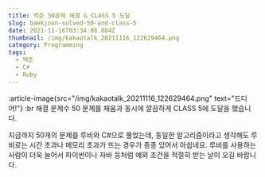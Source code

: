 ```yaml
---
title: 백준 50문제 해결 & CLASS 5 도달
slug: baekjoon-solved-50-and-class-5
date: 2021-11-16T03:34:08.884Z
thumbnail: /img/kakaotalk_20211116_122629464.png
category: Programming
tags:
  - 백준
  - C#
  - Ruby
---
```

:article-image{src="/img/kakaotalk_20211116_122629464.png" text="드디어!"}
:br
해결 문제수 50 문제를 채움과 동시에 깔끔하게 CLASS 5에 도달을 했습니다.
<!--more-->
지금까지 50개의 문제를 루비와 C#으로 풀었는데, 동일한 알고리즘이라고 생각해도 루비로는 시간 초과나 메모리 초과가 뜨는 경우가 종종 있어서 아쉽네요.
루비를 사용하는 사람이 더욱 늘어서 파이썬이나 자바 등처럼 예외 조건을 적절히 받는 날이 오길 바랍니다.